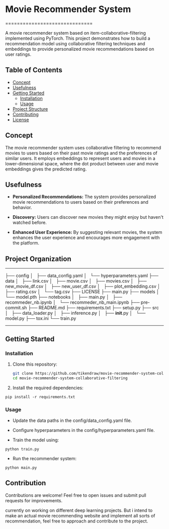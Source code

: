 # Movie Recommender System
==============================

A movie recommender system based on item-collaborative-filtering implemented using PyTorch. This project demonstrates how to build a recommendation model using collaborative filtering techniques and embeddings to provide personalized movie recommendations based on user ratings.

## Table of Contents

- [Concept](#concept)
- [Usefulness](#usefulness)
- [Getting Started](#getting-started)
  - [Installation](#installation)
  - [Usage](#usage)
- [Project Structure](#project-structure)
- [Contributing](#contributing)
- [License](#license)

## Concept

The movie recommender system uses collaborative filtering to recommend movies to users based on their past movie ratings and the preferences of similar users. It employs embeddings to represent users and movies in a lower-dimensional space, where the dot product between user and movie embeddings gives the predicted rating.

## Usefulness

- **Personalized Recommendations:** The system provides personalized movie recommendations to users based on their preferences and behavior.

- **Discovery:** Users can discover new movies they might enjoy but haven't watched before.

- **Enhanced User Experience:** By suggesting relevant movies, the system enhances the user experience and encourages more engagement with the platform.


## Project Organization
------------

├── config
│   ├── data_config.yaml
│   └── hyperparameters.yaml
├── data
│   ├── link.csv
│   ├── movie.csv
│   ├── movies.csv
│   ├── new_movie_df.csv
│   ├── new_user_df.csv
│   ├── plot_embedding.csv
│   ├── rating.csv
│   └── tag.csv
├── LICENSE
├── main.py
├── models
│   └── model.pth
├── notebooks
│   ├── main.py
│   ├── recommeder_nb.ipynb
│   └── recommeder_nb_main.ipynb
├── pre-commit.sh
├── README.md
├── requirements.txt
├── setup.py
├── src
│   ├── data_loader.py
│   ├── inference.py
│   ├── __init__.py
│   └── model.py
├── tox.ini
└── train.py




--------

## Getting Started

### Installation

1. Clone this repository:

   ```bash
   git clone https://github.com/tikendraw/movie-recommender-system-collaborative-filtering.git
   cd movie-recommender-system-collaborative-filtering

2. Install the required dependencies:
```
pip install -r requirements.txt
```
### Usage
* Update the data paths in the config/data_config.yaml file.

* Configure hyperparameters in the config/hyperparameters.yaml file.

* Train the model using:
```
python train.py
```
* Run the recommender system:

```
python main.py
```

## Contribution
Contributions are welcome! Feel free to open issues and submit pull requests for improvements.

currently on working on different deep learning projects. But i intend to make an actual movie recommending website and implement all sorts of recommendation, feel free to approach and contribute to the project.

